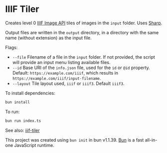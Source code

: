 # IIIF Tiler

Creates level 0 [IIIF Image API](https://iiif.io/api/image/3.0/) tiles of images in the `input` folder. Uses [Sharp](https://sharp.pixelplumbing.com/).

Output files are written in the `output` directory, in a directory with the same name (without extension) as the input file.

Flags:

- `--file` Filename of a file in the `input` folder. If not provided, the script will provide an input menu listing available files.
- `--id` Base URI of the `info.json` file, used for the `id` or `@id` property. Default: `https://example.com/iiif`, which results in `https://example.com/iiif/input-filename`.
- `--layout` Tile layout used, `iiif` or `iiif3`. Default `iiif3`.

To install dependencies:

```bash
bun install
```

To run:

```bash
bun run index.ts
```

See also: [iiif-tiler](https://github.com/glenrobson/iiif-tiler)

This project was created using `bun init` in bun v1.1.39. [Bun](https://bun.sh) is a fast all-in-one JavaScript runtime.
